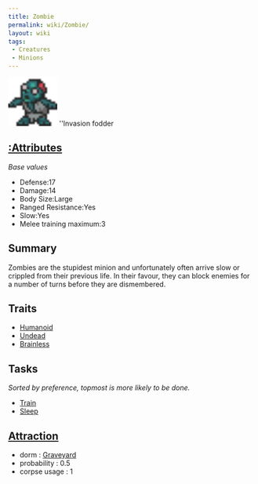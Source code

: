 ```yaml
---
title: Zombie
permalink: wiki/Zombie/
layout: wiki
tags:
 - Creatures
 - Minions
---
```


<img src="zombie.png" title="fig:zombie.png" alt="zombie.png" width="100" />
''Invasion fodder

[:Attributes](:Attributes "wikilink")
-------------------------------------

*Base values*

-   Defense:17
-   Damage:14
-   Body Size:Large
-   Ranged Resistance:Yes
-   Slow:Yes
-   Melee training maximum:3

Summary
-------

Zombies are the stupidest minion and unfortunately often arrive slow or
crippled from their previous life. In their favour, they can block
enemies for a number of turns before they are dismembered.

Traits
------

-   [Humanoid](:Traits#Humanoid "wikilink")
-   [Undead](:Traits#Undead "wikilink")
-   [Brainless](:Traits#Brainless "wikilink")

Tasks
-----

*Sorted by preference, topmost is more likely to be done.*

-   [Train](:Training_Room "wikilink")
-   [Sleep](:Graveyard "wikilink")

[Attraction](:Immigration "wikilink")
-------------------------------------

-   dorm : [Graveyard](/wiki/Graveyard "wikilink")
-   probability : 0.5
-   corpse usage : 1

